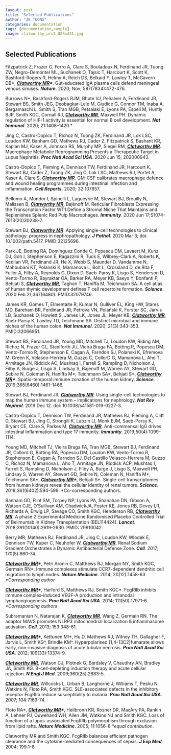 ```yaml
---
layout: post
title: "Selected Publications"
author: "ZK TUONG"
categories: documentation
tags: [documentation,sample]
image: clatworthy_uru1_883x431.jpg
---
```


## Selected Publications

Fitzpatrick Z, Frazer G, Ferro A, Clare S, Bouladoux N, Ferdinand JR, Tuong ZW, Negro-Demontel ML, Suchanek O, Tajsic T, Harcourt K, Scott K, Bashford-Rogers R, Helmy A, Reich DS, Belkaid Y, Lawley T, McGavern DB\*, ***<u>Clatworthy MR</u>\****. Gut-educated IgA plasma cells defend meningeal venous sinuses. ***Nature***. 2020; Nov; 587(7834):472-476.

Burrows N\*, Bashford-Rogers RJM, Bhute VJ, Peñalver A, Ferdinand JR, Stewart BS, Smith JEG, Deobagkar-Lele M, Giudice G, Connor TM, Inaba A, Bergamaschi L, Smith S, Tran MGB, Petsalaki E, Lyons PA, Espeli M, Huntly BJP, Smith KGC, Cornall RJ, ***<u>Clatworthy MR</u>***, Maxwell PH. Dynamic regulation of HIF-1 activity is essential for normal B cell development. ***Nat Immunol***. 2020; 21:1408–1420.*

Jing C, Castro-Dopico T, Richoz N, Tuong ZK, Ferdinand JR, Lok LSC, Loudon KW, Banham GD, Mathews RJ, Cader Z, Fitzpatrick S, Bashant KR, Kaplan MJ, Kaser A, Johnson RS, Murphy MP, Siegel RM, ***<u>Clatworthy MR</u>***. Macrophage Metabolic Reprogramming Presents a Therapeutic Target in Lupus Nephritis. ***Proc Natl Acad Sci USA***. 2020 Jun 15; 202000943.

Castro-Dopico T, Fleming A, Dennison TW, Ferdinand JR, Harcourt K, Stewart BJ, Cader Z, Tuong ZK, Jing C, Lok LSC, Mathews RJ, Portet A, Kaser A, Clare S, ***<u>Clatworthy MR</u>***. GM-CSF calibrates macrophage defence and wound healing programmes during intestinal infection and inflammation. ***Cell Reports***. 2020; 32:107857.

Bellomo A, Mondor I, Spinelli L, Lagueyrie M, Stewart BJ, Brouilly N, Malissen B, ***<u>Clatworthy MR</u>***, Bajénoff M. Reticular Fibroblasts Expressing the Transcription Factor WT1 Define a Stromal Niche That Maintains and Replenishes Splenic Red Pulp Macrophages. ***Immunity***. 2020 Jun 17;S1074-7613(20)30238-7.

Stewart BJ, ***<u>Clatworthy MR</u>***. Applying single-cell technologies to clinical pathology: progress in nephropathology. ***J Pathol***. 2020 Mar 3; doi: 10.1002/path.5417. PMID:32125696.

Park JE, Botting RA, Domínguez Conde C, Popescu DM, Lavaert M, Kunz DJ, Goh I, Stephenson E, Ragazzini R, Tuck E, Wilbrey-Clark A, Roberts K, Kedlian VR, Ferdinand JR, He X, Webb S, Maunder D, Vandamme N, Mahbubani KT, Polanski K, Mamanova L, Bolt L, Crossland D, de Rita F, Fuller A, Filby A, Reynolds G, Dixon D, Saeb-Parsy K, Lisgo S, Henderson D, Vento-Tormo R, Bayraktar OA, Barker RA, Meyer KB, Saeys Y, Bonfanti P, Behjati S, ***<u>Clatworthy MR</u>***, Taghon T, Haniffa M, Teichmann SA. A cell atlas of human thymic development defines T cell repertoire formation. ***Science***. 2020 Feb 21;367(6480). PMID:32079746.

James KR, Gomes T, Elmentaite R, Kumar N, Gulliver EL, King HW, Stares MD, Bareham BR, Ferdinand JR, Petrova VN, Polański K, Forster SC, Jarvis LB, Suchanek O, Howlett S, James LK, Jones JL, Meyer KB, ***<u>Clatworthy MR</u>***, Saeb-Parsy K, Lawley TD, Teichmann SA. Distinct microbial and immune niches of the human colon. ***Nat Immunol***. 2020; 21(3):343-353. PMID:32066951.

Stewart BS, Ferdinand JR, Young MD, Mitchell TJ, Loudon KW, Riding AM, Richoz N, Frazer GL, Staniforth JU, Vieira Braga FA, Botting R, Popescu DM, Vento-Tormo R, Stephenson E, Cagan A, Farndon SJ, Polanski K, Efremova M, Green K, Velasco-Herrera M, Guzzo C, CollorD G, Mamanova L, Aho T, Armitage JN, Riddick AC, Mushtaq I, Farrell S, Rampling D, Nicholson J, Filby A, Burge J, Lisgo S, Lindsay S, Bajenoff M, Warren AY, Stewart GD, Sebire N, Coleman N, Haniffa M\*, Teichmann SA\*, Behjati S\*, ***<u>Clatworthy MR</u>\****. Spatio-temporal immune zonation of the human kidney.  ***Science***. 2019;365(6460):1461-1466.

Stewart BJ, Ferdinand JR, ***<u>Clatworthy MR</u>***. Using single-cell technologies to map the human immune system – implications for nephrology. ***Nat Rev Nephrol***. 2019 Dec 12. doi: 10.1038/s41581-019-0227-3.

Castro-Dopico T, Dennison TW, Ferdinand JR, Mathews RJ, Fleming A, Clift D, Stewart BJ, Jing C, Strongili K, Labzin LI, Monk EJM, Saeb-Parsy K, Bryant CE, Clare S, Parkes M, ***<u>Clatworthy MR</u>***. Anti-commensal IgG drives intestinal inflammation and type 17 immunity. ***Immunity***. 2019;50(4):1099-1114.

Young MD, Mitchell TJ, Vieira Braga FA, Tran MGB, Stewart BJ, Ferdinand JR, Collord G, Botting RA, Popescu DM, Loudon KW, Vento-Tormo R, Stephenson E, Cagan A, Farndon SJ, Del Castillo Velasco-Herrera M, Guzzo C, Richoz N, Mamanova L, Aho T, Armitage JN, Riddick ACP, Mushtaq I, Farrell S, Rampling D, Nicholson J, Filby A, Burge J, Lisgo S, Maxwell PH, Lindsay S, Warren AY, Stewart GD, Sebire N, Coleman N, Haniffa M\*, Teichmann SA\*, ***<u>Clatworthy MR</u>\****, Behjati S\*. Single-cell transcriptomes from human kidneys reveal the cellular identity of renal tumors. ***Science***. 2018;361(6402):594-599. \*Co-corresponding authors.

Banham GD, Flint SM, Torpey NP, Lyons PA, Shanahan DN, Gibson A, Watson CJE, O’Sullivan AM, ChadwickJA, Foster KE, Jones RB, Devey LR, Richards A, Erwig LP, Savage CO, Smith KGC, Henderson RB, ***<u>Clatworthy MR</u>***. A phase 2 Experimental Medicine Randomised Placebo Controlled Trial of Belimumab in Kidney Transplantation (BEL114424). ***Lancet***. 2018;391(10140):2619-2630. PMID: 29910042.

Berry MR, Mathews RJ, Ferdinand JR, Jing C, Loudon KW, Wlodek E, Dennison TW, Kuper C, Neuhofer W, ***<u>Clatworthy MR</u>***. Renal Sodium Gradient Orchestrates a Dynamic Antibacterial Defense Zone. ***Cell***. 2017; 170(5):860-74.

***<u>Clatworthy MR</u>\****, Petri Aronin C, Matthews RJ, Morgan NY, Smith KGC, Germain RN\*. Immune complexes stimulate CCR7-dependent dendritic cell migration to lymph nodes. ***Nature Medicine***. 2014; 20(12):1458-63 *\*Corresponding author*

***<u>Clatworthy MR</u>\****, Harford S, Matthews RJ, Smith KGC\*. FcgRIIb inhibits immune complex-induced VEGF-A production and intranodal lymphangiogenesis. ***Proc Natl Acad Sci USA***. 2014; 111(50):17971-6. *\*Corresponding authors*

Subramanian N, Natarajan K, ***<u>Clatworthy MR</u>***, Wang Z, Germain RN. The adaptor MAVS promotes NLRP3 mitochondrial localization & inflammasome activation. ***Cell***. 2013; 153:348-61.

***<u>Clatworthy MR</u>\****, Kettunen MI\*, Hu D, Mathews RJ, Witney TH, Gallagher F, Jarvis L, Smith KG^, Brindle KM^. Hyperpolarised [1,4-13C2]fumarate allows early, non-invasive diagnosis of acute tubular necrosis. ***Proc Natl Acad Sci USA***. 2012; 109(33):13374-9.

***<u>Clatworthy MR</u>***, Watson CJ, Plotnek G, Bardsley V, Chaudhry AN, Bradley JA, Smith KG. B-cell-depleting induction therapy and acute cellular rejection. ***N Engl J Med***. 2009;360(25):2683-5.

***<u>Clatworthy MR</u>***, Willcocks L, Urban B, Langhorne J, Williams T, Peshu N, Watkins N, Floto RA, Smith KGC. SLE-associated defects in the inhibitory receptor FcgRIIb reduce susceptibility to malaria.  ***Proc Natl Acad Sci USA***. 2007; 104:7169-74.

Floto RA\*, ***<u>Clatworthy MR</u>\****, Heilbronn KR, Rosner DR, MacAry PA, Rankin A, Lehner PJ, Ouwehand WH, Allen JM, Watkins NJ and Smith KGC. Loss of function of a lupus-associated FcgRIIb polymorphism through exclusion from lipid rafts. ***Nature Medicine***. 2005; 11:1056-8 *\*equal contribution*.

Clatworthy MR and Smith KGC. FcgRIIb balances efficient pathogen clearance and the cytokine-mediated consequences of sepsis. ***J Exp Med***. 2004; 199:1-8.
